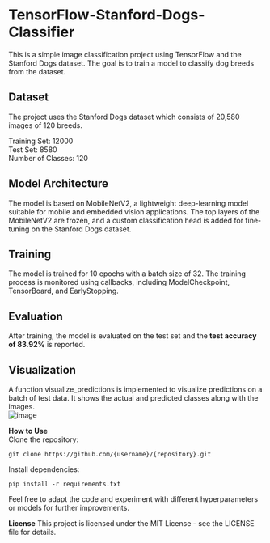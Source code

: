 # TensorFlow-Stanford-Dogs-Classifier

This is a simple image classification project using TensorFlow and the Stanford Dogs dataset. The goal is to train a model to classify dog breeds from the dataset.

## Dataset
The project uses the Stanford Dogs dataset which consists of 20,580 images of 120 breeds.

Training Set: 12000 <br>
Test Set: 8580 <br>
Number of Classes: 120 <br>

## Model Architecture <br>
The model is based on MobileNetV2, a lightweight deep-learning model suitable for mobile and embedded vision applications. The top layers of the MobileNetV2 are frozen, and a custom classification head is added for fine-tuning on the Stanford Dogs dataset.

## Training <br>
The model is trained for 10 epochs with a batch size of 32. The training process is monitored using callbacks, including ModelCheckpoint, TensorBoard, and EarlyStopping.

## Evaluation <br>
After training, the model is evaluated on the test set and the **test accuracy of 83.92%** is reported.

## Visualization <br>
A function visualize_predictions is implemented to visualize predictions on a batch of test data. It shows the actual and predicted classes along with the images. <br>
![image](https://github.com/arqumk/TensorFlow-Stanford-Dogs-Classifier/assets/130319866/86e2398c-7e60-4042-b6c9-890486b49c93)


**How to Use** <br>
Clone the repository:

`git clone https://github.com/{username}/{repository}.git`

Install dependencies:

`pip install -r requirements.txt`


Feel free to adapt the code and experiment with different hyperparameters or models for further improvements.

**License**
This project is licensed under the MIT License - see the LICENSE file for details.
